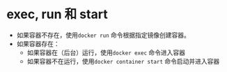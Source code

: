 # exec, run 和 start

* 如果容器不存在，使用`docker run` 命令根据指定镜像创建容器。
* 如果容器存在：
  * 如果容器在（后台）运行，使用`docker exec` 命令进入容器
  * 如果容器不在运行，使用`docker container start` 命令启动并进入容器



